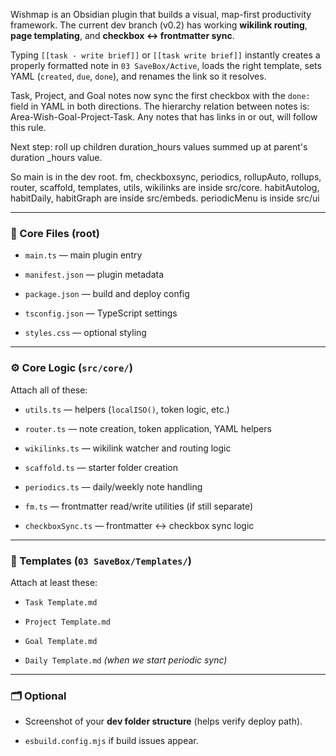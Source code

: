 Wishmap is an Obsidian plugin that builds a visual, map-first productivity framework. The current dev branch (v0.2) has working **wikilink routing**, **page templating**, and **checkbox ↔ frontmatter sync**.

Typing `[[task - write brief]]` or `[[task write brief]]` instantly creates a properly formatted note in `03 SaveBox/Active`, loads the right template, sets YAML (`created`, `due`, `done`), and renames the link so it resolves.

Task, Project, and Goal notes now sync the first checkbox with the `done:` field in YAML in both directions. The hierarchy relation between notes is: Area-Wish-Goal-Project-Task. Any notes that has links in or out, will follow this rule.

Next step: roll up children duration_hours values summed up at parent's duration _hours value.

So main is in the dev root. fm, checkboxsync, periodics, rollupAuto, rollups, router, scaffold, templates, utils, wikilinks are inside src/core. habitAutolog, habitDaily, habitGraph are inside src/embeds. periodicMenu is inside src/ui

---
### 🧩 Core Files (root)

- `main.ts` — main plugin entry
    
- `manifest.json` — plugin metadata
    
- `package.json` — build and deploy config
    
- `tsconfig.json` — TypeScript settings
    
- `styles.css` — optional styling
    

---

### ⚙️ Core Logic (`src/core/`)

Attach all of these:

- `utils.ts` — helpers (`localISO()`, token logic, etc.)
    
- `router.ts` — note creation, token application, YAML helpers
    
- `wikilinks.ts` — wikilink watcher and routing logic
    
- `scaffold.ts` — starter folder creation
    
- `periodics.ts` — daily/weekly note handling
    
- `fm.ts` — frontmatter read/write utilities (if still separate)
    
- `checkboxSync.ts` — frontmatter ↔ checkbox sync logic
    

---

### 🧱 Templates (`03 SaveBox/Templates/`)

Attach at least these:

- `Task Template.md`
    
- `Project Template.md`
    
- `Goal Template.md`
    
- `Daily Template.md` _(when we start periodic sync)_
    

---

### 🗂 Optional

- Screenshot of your **dev folder structure** (helps verify deploy path).
    
- `esbuild.config.mjs` if build issues appear.